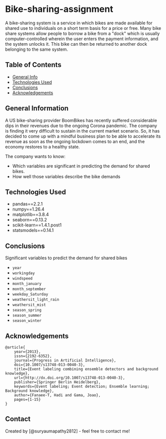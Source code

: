 # Bike-sharing-assignment

A bike-sharing system is a service in which bikes are made available for shared use to individuals on a short term basis for a price or free. Many bike share systems allow people to borrow a bike from a "dock" which is usually computer-controlled wherein the user enters the payment information, and the system unlocks it. This bike can then be returned to another dock belonging to the same system.


## Table of Contents
* [General Info](#general-information)
* [Technologies Used](#technologies-used)
* [Conclusions](#conclusions)
* [Acknowledgements](#acknowledgements)

<!-- You can include any other section that is pertinent to your problem -->

## General Information

A US bike-sharing provider BoomBikes has recently suffered considerable dips in their revenues due to the ongoing Corona pandemic. The company is finding it very difficult to sustain in the current market scenario. So, it has decided to come up with a mindful business plan to be able to accelerate its revenue as soon as the ongoing lockdown comes to an end, and the economy restores to a healthy state.

The company wants to know:
- Which variables are significant in predicting the demand for shared bikes.
- How well those variables describe the bike demands

<!-- You don't have to answer all the questions - just the ones relevant to your project. -->

## Technologies Used

- pandas==2.2.1
- numpy==1.26.4
- matplotlib==3.8.4
- seaborn==0.13.2
- scikit-learn==1.4.1.post1
- statsmodels==0.14.1


<!-- As the libraries versions keep on changing, it is recommended to mention the version of library used in this project -->


## Conclusions

Significant variables to predict the demand for shared bikes
- `year`
- `workingday`
- `windspeed`
- `month_january`
- `month_september`
- `weekday_Saturday`
- `weathersit_light_rain`
- `weathersit_mist`
- `season_spring`
- `season_summer` 
- `season_winter`



## Acknowledgements
```
@article{
	year={2013},
	issn={2192-6352},
	journal={Progress in Artificial Intelligence},
	doi={10.1007/s13748-013-0040-3},
	title={Event labeling combining ensemble detectors and background knowledge},
	url={http://dx.doi.org/10.1007/s13748-013-0040-3},
	publisher={Springer Berlin Heidelberg},
	keywords={Event labeling; Event detection; Ensemble learning; Background knowledge},
	author={Fanaee-T, Hadi and Gama, Joao},
	pages={1-15}
}
```

## Contact
Created by [@suryaumapathy2812] - feel free to contact me!